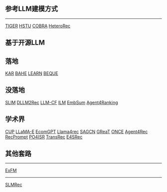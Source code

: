 ## 参考LLM建模方式
------
[TIGER](https://arxiv.org/pdf/2305.05065.pdf) 
[HSTU](https://arxiv.org/pdf/2402.17152.pdf) 
[COBRA](https://arxiv.org/abs/2503.02453) 
[HeteroRec](https://arxiv.org/pdf/2503.01469) 

## 基于开源LLM

落地
------
[KAR](https://arxiv.org/pdf/2306.10933) 
[BAHE](https://arxiv.org/pdf/2403.19347) 
[LEARN](https://arxiv.org/pdf/2405.03988) 
[BEQUE](https://arxiv.org/pdf/2311.03758)

没落地
------
[SLIM](https://arxiv.org/pdf/2403.04260) 
[DLLM2Rec](https://arxiv.org/pdf/2405.00338v1) 
[LLM-CF](https://arxiv.org/pdf/2403.17688) 
[ILM](https://arxiv.org/pdf/2406.02844)
[EmbSum](https://www.arxiv.org/pdf/2405.11441)
[Agent4Ranking](https://arxiv.org/pdf/2312.15450)

学术界
------
[CUP](https://arxiv.org/pdf/2311.01314)
[LLaMA-E](https://arxiv.org/pdf/2308.04913)
[EcomGPT](https://arxiv.org/pdf/2308.06966v1)
[Llama4rec](https://arxiv.org/pdf/2401.13870) 
[SAGCN](https://arxiv.org/pdf/2312.16275) 
[GReaT](https://arxiv.org/pdf/2210.06280) 
[ONCE](https://arxiv.org/pdf/2305.06566)
[Agent4Rec](https://arxiv.org/pdf/2310.10108.pdf)
[RecPrompt](https://arxiv.org/pdf/2312.10463)
[PO4ISR](https://arxiv.org/pdf/2312.07552)
[TransRec](https://arxiv.org/pdf/2310.06491) 
[E4SRec](https://arxiv.org/pdf/2312.02443)

## 其他套路

------
[ExFM](https://arxiv.org/abs/2502.17494) 

------
[SLMRec](https://openreview.net/pdf?id=G4wARwjF8M) 
